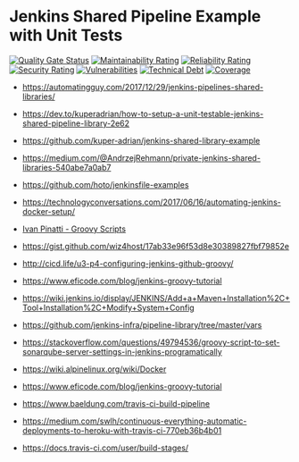 # Jenkins Shared Pipeline Example with Unit Tests

[![Quality Gate Status](https://sonarcloud.io/api/project_badges/measure?project=kairops-dev-and-magic_kna-skX-jenkins-shared-library&metric=alert_status)](https://sonarcloud.io/dashboard?id=kairops-dev-and-magic_kna-skX-jenkins-shared-library)
[![Maintainability Rating](https://sonarcloud.io/api/project_badges/measure?project=kairops-dev-and-magic_kna-skX-jenkins-shared-library&metric=sqale_rating)](https://sonarcloud.io/dashboard?id=kairops-dev-and-magic_kna-skX-jenkins-shared-library)
[![Reliability Rating](https://sonarcloud.io/api/project_badges/measure?project=kairops-dev-and-magic_kna-skX-jenkins-shared-library&metric=reliability_rating)](https://sonarcloud.io/dashboard?id=kairops-dev-and-magic_kna-skX-jenkins-shared-library)
[![Security Rating](https://sonarcloud.io/api/project_badges/measure?project=kairops-dev-and-magic_kna-skX-jenkins-shared-library&metric=security_rating)](https://sonarcloud.io/dashboard?id=kairops-dev-and-magic_kna-skX-jenkins-shared-library)
[![Vulnerabilities](https://sonarcloud.io/api/project_badges/measure?project=kairops-dev-and-magic_kna-skX-jenkins-shared-library&metric=vulnerabilities)](https://sonarcloud.io/dashboard?id=kairops-dev-and-magic_kna-skX-jenkins-shared-library)
[![Technical Debt](https://sonarcloud.io/api/project_badges/measure?project=kairops-dev-and-magic_kna-skX-jenkins-shared-library&metric=sqale_index)](https://sonarcloud.io/dashboard?id=kairops-dev-and-magic_kna-skX-jenkins-shared-library)
[![Coverage](https://sonarcloud.io/api/project_badges/measure?project=kairops-dev-and-magic_kna-skX-jenkins-shared-library&metric=coverage)](https://sonarcloud.io/dashboard?id=kairops-dev-and-magic_kna-skX-jenkins-shared-library)

* https://automatingguy.com/2017/12/29/jenkins-pipelines-shared-libraries/

* https://dev.to/kuperadrian/how-to-setup-a-unit-testable-jenkins-shared-pipeline-library-2e62
* https://github.com/kuper-adrian/jenkins-shared-library-example

* https://medium.com/@AndrzejRehmann/private-jenkins-shared-libraries-540abe7a0ab7
* https://github.com/hoto/jenkinsfile-examples

* https://technologyconversations.com/2017/06/16/automating-jenkins-docker-setup/

* [Ivan Pinatti - Groovy Scripts](https://gist.github.com/ivan-pinatti)
* https://gist.github.com/wiz4host/17ab33e96f53d8e30389827fbf79852e
* http://cicd.life/u3-p4-configuring-jenkins-github-groovy/
* https://www.eficode.com/blog/jenkins-groovy-tutorial
* https://wiki.jenkins.io/display/JENKINS/Add+a+Maven+Installation%2C+Tool+Installation%2C+Modify+System+Config
* https://github.com/jenkins-infra/pipeline-library/tree/master/vars
* https://stackoverflow.com/questions/49794536/groovy-script-to-set-sonarqube-server-settings-in-jenkins-programatically
* https://wiki.alpinelinux.org/wiki/Docker
* https://www.eficode.com/blog/jenkins-groovy-tutorial
* https://www.baeldung.com/travis-ci-build-pipeline
* https://medium.com/swlh/continuous-everything-automatic-deployments-to-heroku-with-travis-ci-770eb36b4b01
* https://docs.travis-ci.com/user/build-stages/
